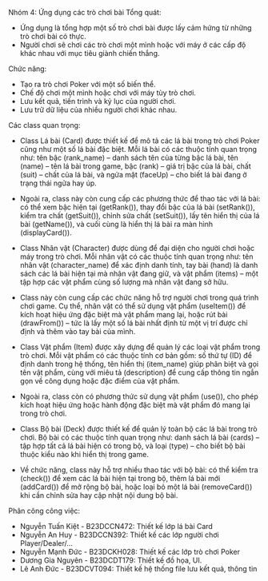 Nhóm 4: Ứng dụng các trò chơi bài
Tổng quát:
- Ứng dụng là tổng hợp một số trò chơi bài được lấy cảm hứng từ những trò chơi bài có thực.
-	Người chơi sẽ chơi các trò chơi một mình hoặc với máy ở các cấp độ khác nhau với mục tiêu giành chiến thắng. 
  
Chức năng:
-	Tạo ra trò chơi Poker với một số biến thể.
-	Chế độ chơi một mình hoặc chơi với máy tùy trò chơi.
-	Lưu kết quả, tiến trình và kỷ lục của người chơi.
-	Lưu trữ dữ liệu của nhiều người chơi khác nhau.
	 
Các class quan trọng:
-	Class Lá bài (Card) được thiết kế để mô tả các lá bài trong trò chơi Poker cũng như một số lá bài đặc biệt. Mỗi lá bài có các thuộc tính quan trọng như: tên bậc (rank_name) – danh sách tên của từng bậc lá bài, tên (name) – tên lá bài trong game, bậc (rank) – giá trị bậc của lá bài, chất (suit) – chất của lá bài, và ngửa mặt (faceUp) – cho biết lá bài đang ở trạng thái ngửa hay úp.
-	Ngoài ra, class này còn cung cấp các phương thức để thao tác với lá bài: có thể xem bậc hiện tại (getRank()), thay đổi bậc của lá bài (setRank()), kiểm tra chất (getSuit()), chỉnh sửa chất (setSuit()), lấy tên hiển thị của lá bài (getName()), và cuối cùng là hiển thị lá bài ra màn hình (displayCard()).

-	Class Nhân vật (Character) được dùng để đại diện cho người chơi hoặc máy trong trò chơi. Mỗi nhân vật có các thuộc tính quan trọng như: tên nhân vật (character_name) để xác định danh tính, tay bài (hand) là danh sách các lá bài hiện tại mà nhân vật đang giữ, và vật phẩm (items) – một tập hợp các vật phẩm cùng số lượng mà nhân vật đang sở hữu.
-	Class này còn cung cấp các chức năng hỗ trợ người chơi trong quá trình chơi game. Cụ thể, nhân vật có thể sử dụng vật phẩm (useItem()) để kích hoạt hiệu ứng đặc biệt mà vật phẩm mang lại, hoặc rút bài (drawFrom()) – tức là lấy một số lá bài nhất định từ một vị trí được chỉ định và thêm vào tay bài của mình.

-	Class Vật phẩm (Item) được xây dựng để quản lý các loại vật phẩm trong trò chơi. Mỗi vật phẩm có các thuộc tính cơ bản gồm: số thứ tự (ID) để định danh trong hệ thống, tên hiển thị (item_name) giúp phân biệt và gọi tên vật phẩm, cùng với miêu tả (description) để cung cấp thông tin ngắn gọn về công dụng hoặc đặc điểm của vật phẩm.
-	Ngoài ra, class còn có phương thức sử dụng vật phẩm (use()), cho phép kích hoạt hiệu ứng hoặc hành động đặc biệt mà vật phẩm đó mang lại trong trò chơi.

-	Class Bộ bài (Deck) được thiết kế để quản lý toàn bộ các lá bài trong trò chơi. Bộ bài có các thuộc tính quan trọng như: danh sách lá bài (cards) – tập hợp tất cả lá bài hiện có trong bộ, và loại (type) – cho biết bộ bài thuộc kiểu nào khi hiển thị trong game.
-	Về chức năng, class này hỗ trợ nhiều thao tác với bộ bài: có thể kiểm tra (check()) để xem các lá bài hiện tại trong bộ, thêm lá bài mới (addCard()) để mở rộng bộ bài, hoặc loại bỏ một lá bài (removeCard()) khi cần chỉnh sửa hay cập nhật nội dung bộ bài.


Phân công công việc:
-	Nguyễn Tuấn Kiệt - B23DCCN472: Thiết kế lớp lá bài Card
-	Nguyễn An Huy -  B23DCCN392: Thiết kế các lớp người chơi Player/Dealer/…
-	Nguyễn Mạnh Đức - B23DCKH028: Thiết kế các lớp trò chơi Poker
-	Dương Gia Nguyên - B23DCDT179: Thiết kế đồ họa, UI.
-	Lê Anh Đức - B23DCVT094: Thiết kế hệ thống file lưu kết quả, thông tin
